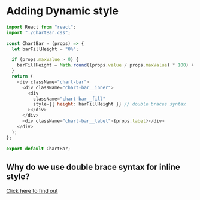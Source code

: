 # Adding Dynamic style
```js
import React from "react";
import "./ChartBar.css";

const ChartBar = (props) => {
  let barFillHeight = "0%";

  if (props.maxValue > 0) {
    barFillHeight = Math.round((props.value / props.maxValue) * 100) + "%";
  }
  return (
    <div className="chart-bar">
      <div className="chart-bar__inner">
        <div
          className="chart-bar__fill"
          style={{ height: barFillHeight }} // double braces syntax
        ></div>
      </div>
      <div className="chart-bar__label">{props.label}</div>
    </div>
  );
};

export default ChartBar;
```

## Why do we use double brace syntax for inline style?
[Click here to find out](https://stackoverflow.com/questions/47950833/react-why-is-double-brace-syntax-style-required-for-inline-styles#:~:text=It's%20just%20an%20object%20literal,re%20defining%20multiple%20style%20properties.)

